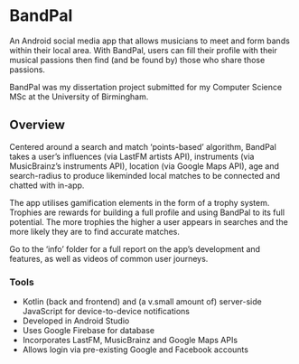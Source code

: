 # BandPal
An Android social media app that allows musicians to meet and form bands within their local area. With BandPal, users can fill their profile with their musical passions then find (and be found by) those who share those passions.

BandPal was my dissertation project submitted for my Computer Science MSc at the University of Birmingham.

## Overview

Centered around a search and match ‘points-based’ algorithm, BandPal takes a user’s influences (via LastFM artists API), instruments (via MusicBrainz’s instruments API), location (via Google Maps API), age and search-radius to produce likeminded local matches to be connected and chatted with in-app.

The app utilises gamification elements in the form of a trophy system. Trophies are rewards for building a full profile and using BandPal to its full potential. The more trophies the higher a user appears in searches and the more likely they are to find accurate matches.

Go to the ‘info’ folder for a full report on the app’s development and features, as well as videos of common user journeys.

### Tools
- Kotlin (back and frontend) and (a v.small amount of) server-side JavaScript for device-to-device notifications
- Developed in Android Studio
- Uses Google Firebase for database
- Incorporates LastFM, MusicBrainz and Google Maps APIs
- Allows login via pre-existing Google and Facebook accounts
